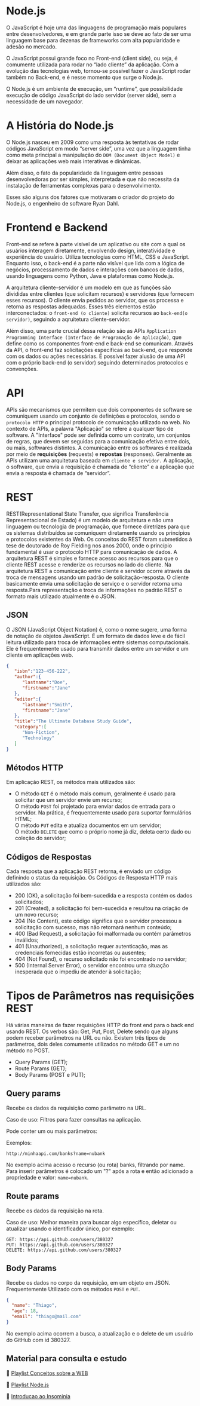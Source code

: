 # Node.js

O JavaScript é hoje uma das linguagens de programação mais populares entre desenvolvedores, e em grande parte isso se deve ao fato de ser uma linguagem base para dezenas de frameworks com alta popularidade e adesão no mercado.

O JavaScript possui grande foco no Front-end (client side), ou seja, é comumente utilizada para rodar no “lado cliente” da aplicação. Com a evolução das tecnologias web, tornou-se possível fazer o JavaScript rodar também no Back-end, e é nesse momento que surge o Node.js.

O Node.js é um ambiente de execução, um “runtime”, que possibilidade execução de código JavaScript do lado servidor (server side), sem a necessidade de um navegador.

# A História do Node.js

O Node.js nasceu em 2009 como uma resposta às tentativas de rodar códigos JavaScript em modo “server side”, uma vez que a linguagem tinha como meta principal a manipulação do ``DOM (Document Object Model)`` e deixar as aplicações web mais interativas e dinâmicas.

Além disso, o fato da popularidade da linguagem entre pessoas desenvolvedoras por ser simples, interpretada e que não necessita da instalação de ferramentas complexas para o desenvolvimento.

Esses são alguns dos fatores que motivaram  o criador do projeto do Node.js, o engenheiro de software Ryan Dahl.

# Frontend e Backend

Front-end se refere à parte visível de um aplicativo ou site com a qual os usuários interagem diretamente, envolvendo design, interatividade e experiência do usuário. Utiliza tecnologias como HTML, CSS e JavaScript. Enquanto isso, o back-end é a parte não visível que lida com a lógica de negócios, processamento de dados e interações com bancos de dados, usando linguagens como Python, Java e plataformas como Node.js.

A arquitetura cliente-servidor é um modelo em que as funções são divididas entre clientes (que solicitam recursos) e servidores (que fornecem esses recursos). O cliente envia pedidos ao servidor, que os processa e retorna as respostas adequadas. Esses três elementos estão interconectados: o ``front-end (o cliente)`` solicita recursos ao ``back-end(o servidor)``, seguindo a aqruitetura cliente-servidor.

Além disso, uma parte crucial dessa relação são as APIs ``Application Programming Interface (Interface de Programação de Aplicação)``, que define como os componentes front-end e back-end se comunicam. Através da API, o front-end faz solicitações específicas ao back-end, que responde com os dados ou ações necessárias. É possível fazer alusão de uma API com o próprio back-end (o servidor) seguindo determinados protocolos e convenções.

# API

APIs são mecanismos que permitem que dois componentes de software se comuniquem usando um conjunto de definições e protocolos, sendo o ``protocolo HTTP`` o principal protocolo de comunicação utilizado na web. No contexto de APIs, a palavra "Aplicação" se refere a qualquer tipo de software. A "Interface" pode ser definida como um contrato, um conjuntos de regras, que devem ser seguidas para a comunicação efetiva entre dois, ou mais, softwares distintos. A comunicação entre os softwares é realizada por meio de **requisições** (requests) e **repostas** (responses).
Geralmente as APIs utilizam uma arquitetura baseada em ``cliente e servidor.`` A aplicação, o software, que envia a requisição é chamada de “cliente” e a aplicação que envia a resposta é chamada de “servidor”.

# REST

REST(Representational State Transfer, que significa Transferência Representacional de Estado) é um modelo de arquitetura e não uma linguagem ou tecnologia de programação, que fornece diretrizes para que os sistemas distribuídos se comuniquem diretamente usando os princípios e protocolos existentes da Web.
Os conceitos do REST foram submetidos à tese de doutorado de Roy Fielding nos anos 2000, onde o princípio fundamental é usar o protocolo HTTP para comunicação de dados.
A arquitetura REST é simples e fornece acesso aos recursos para que o cliente REST acesse e renderize os recursos no lado do cliente.
Na arquitetura REST a comunicação entre cliente e servidor ocorre através da troca de mensagens usando um padrão de solicitação-resposta. O cliente basicamente envia uma solicitação de serviço e o servidor retorna uma resposta.Para representação e troca de informações no padrão REST o formato mais utilizado atualmente é o JSON.

## JSON
O JSON (JavaScript Object Notation) é, como o nome sugere, uma forma de notação de objetos JavaScript. É um formato de dados leve e de fácil leitura utilizado para troca de informações entre sistemas computacionais. Ele é frequentemente usado para transmitir dados entre um servidor e um cliente em aplicações web.

```json
{
   "isbn":"123-456-222",
   "author":{
      "lastname":"Doe",
      "firstname":"Jane"
   },
   "editor":{
      "lastname":"Smith",
      "firstname":"Jane"
   },
   "title":"The Ultimate Database Study Guide",
   "category":[
      "Non-Fiction",
      "Technology"
   ]
}
```

## Métodos HTTP
Em aplicação REST, os métodos mais utilizados são:

* O método ``GET`` é o método mais comum, geralmente é usado para solicitar que um servidor envie um recurso;<br>
O método ``POST`` foi projetado para enviar dados de entrada para o servidor. Na prática, é frequentemente usado para suportar formulários HTML;<br>
O método ``PUT`` edita e atualiza documentos em um servidor;<br>
O método ``DELETE`` que como o próprio nome já diz, deleta certo dado ou coleção do servidor;<br>

## Códigos de Respostas
Cada resposta que a aplicação REST retorna, é enviado um código definindo o status da requisição. Os Códigos de Resposta HTTP mais utilizados são:
* 200 (OK), a solicitação foi bem-sucedida e a resposta contém os dados solicitados;<br>
* 201 (Created), a solicitação foi bem-sucedida e resultou na criação de um novo recurso;<br>
* 204 (No Content), este código significa que o servidor processou a solicitação com sucesso, mas não retornará nenhum conteúdo;<br>
* 400 (Bad Request), a solicitação foi malformada ou contém parâmetros inválidos;<br>
* 401 (Unauthorized), a solicitação requer autenticação, mas as credenciais fornecidas estão incorretas ou ausentes;<br>
* 404 (Not Found), o recurso solicitado não foi encontrado no servidor;<br>
* 500 (Internal Server Error), o servidor encontrou uma situação inesperada que o impediu de atender à solicitação;<br>

# Tipos de Parâmetros nas requisições REST

Há várias maneiras de fazer requisições HTTP do front end para o back end usando REST.
Os verbos são: Get, Put, Post, Delete sendo que alguns podem receber parâmetros na URL ou não. Existem três tipos de parâmetros, dois deles comumente utilizados no método GET e um no método no POST.

* Query Params (GET);
* Route Params (GET);
* Body Params (POST e PUT);

## Query params

Recebe os dados da requisição como parâmetro na URL.

Caso de uso: Filtros para fazer consultas na aplicação.

Pode conter um ou mais parâmetros:

Exemplos:

``http://minhaapi.com/banks?name=nubank``

No exemplo acima acesso o recurso (ou rota) banks, filtrando por name. Para inserir parâmetros é colocado um "?" após a rota e então adicionado a propriedade e valor: ``name=nubank``.

## Route params

Recebe os dados da requisição na rota.

Caso de uso: Melhor maneira para buscar algo específico, deletar ou atualizar usando o identificador único, por exemplo:

``GET: https://api.github.com/users/380327``<br>
``PUT: https://api.github.com/users/380327``<br>
``DELETE: https://api.github.com/users/380327``<br>

## Body Params
Recebe os dados no corpo da requisição, em um objeto em JSON. Frequentemente Utilizado com os métodos ``POST`` e ``PUT``.

```json
{
  "name": "Thiago",
  "age": 18,
  "email": "thiago@mail.com"
}
```

No exemplo acima ocorrem a busca, a atualização e o delete de um usuário do GitHub com id 380327.


## Material para consulta e estudo

💙 [Playlist Conceitos sobre a WEB](https://www.youtube.com/playlist?list=PLPjSrtKJfMyfh-Pk-H-I_5nYAognbeGG7)

💚 [Playlist Node.js](https://www.youtube.com/playlist?list=PLPjSrtKJfMye2tETbbWSql4k_E4TFlQPT)

💜 [Introducao ao Insominia](https://youtu.be/gLpw0GSDYaw)
